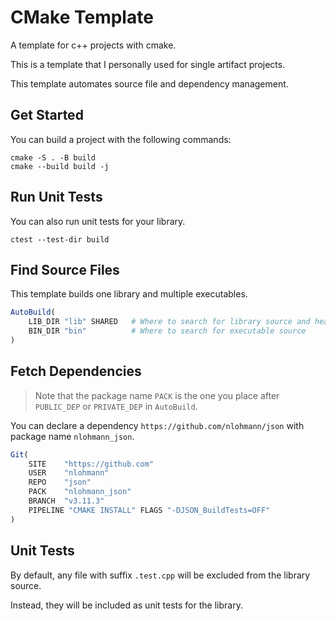 # CMake Template

A template for c++ projects with cmake. 

This is a template that I personally used for single artifact projects. 

This template automates source file and dependency management. 

## Get Started

You can build a project with the following commands: 

```shell
cmake -S . -B build 
cmake --build build -j
```

## Run Unit Tests

You can also run unit tests for your library. 

```shell
ctest --test-dir build
```

## Find Source Files

This template builds one library and multiple executables. 

```cmake
AutoBuild(
    LIB_DIR "lib" SHARED   # Where to search for library source and headers
    BIN_DIR "bin"          # Where to search for executable source
)
```

## Fetch Dependencies

> Note that the package name `PACK` is the one you place after `PUBLIC_DEP` or `PRIVATE_DEP` in `AutoBuild`. 

You can declare a dependency `https://github.com/nlohmann/json` with package name `nlohmann_json`. 

```cmake
Git(
    SITE    "https://github.com"
    USER    "nlohmann"
    REPO    "json"
    PACK    "nlohmann_json"
    BRANCH  "v3.11.3"
    PIPELINE "CMAKE INSTALL" FLAGS "-DJSON_BuildTests=OFF"
)
```

## Unit Tests

By default, any file with suffix `.test.cpp` will be excluded from the library source. 

Instead, they will be included as unit tests for the library. 

